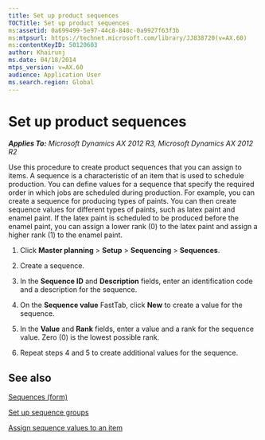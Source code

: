```yaml
---
title: Set up product sequences
TOCTitle: Set up product sequences
ms:assetid: 0a699499-5e97-44c8-840c-0a9927f63f3b
ms:mtpsurl: https://technet.microsoft.com/library/JJ838720(v=AX.60)
ms:contentKeyID: 50120603
author: Khairunj
ms.date: 04/18/2014
mtps_version: v=AX.60
audience: Application User
ms.search.region: Global
---
```


# Set up product sequences 


_**Applies To:** Microsoft Dynamics AX 2012 R3, Microsoft Dynamics AX 2012 R2_

Use this procedure to create product sequences that you can assign to items. A sequence is a characteristic of an item that is used to schedule production. You can define values for a sequence that specify the required order in which jobs are scheduled during production. For example, you can create a sequence for producing types of paints. You can then create sequence values for different types of paints, such as latex paint and enamel paint. If the latex paint is scheduled to be produced before the enamel paint, you can assign a lower rank (0) to the latex paint and assign a higher rank (1) to the enamel paint.

1.  Click **Master planning** \> **Setup** \> **Sequencing** \> **Sequences**.

2.  Create a sequence.

3.  In the **Sequence ID** and **Description** fields, enter an identification code and a description for the sequence.

4.  On the **Sequence value** FastTab, click **New** to create a value for the sequence.

5.  In the **Value** and **Rank** fields, enter a value and a rank for the sequence value. Zero (0) is the lowest possible rank.

6.  Repeat steps 4 and 5 to create additional values for the sequence.

## See also

[Sequences (form)](https://technet.microsoft.com/library/jj838758\(v=ax.60\))

[Set up sequence groups](set-up-sequence-groups.md)

[Assign sequence values to an item](assign-sequence-values-to-an-item.md)

  


